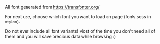 All font generated from https://transfonter.org/

For next use, choose which font you want to load on page (fonts.scss in styles).

Do not ever include all font variants! Most of the time you don't need all of them and you will save precious data while browsing :)